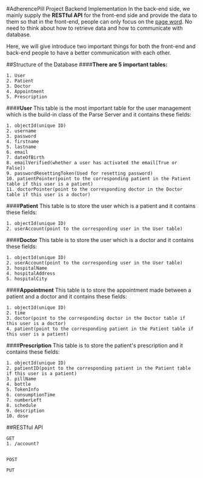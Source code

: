 #AdherencePill Project Backend Implementation
In the back-end side, we mainly supply the **RESTful API** for the front-end side and provide the data to them so that in the front-end, people can only focus on the [page word](https://github.com/AdherencePillProject/web_cloud). No need to think about how to retrieve data and how to communicate with database.

Here, we will give introduce two important things for both the front-end and back-end people to have a better communication with each other.

##Structure of the Database
####**There are 5 important tables:**

```
1. User
2. Patient
3. Doctor
4. Appointment
5. Prescription
```

####**User**
This table is the most important table for the user management which is the build-in class of the Parse Server and it contains these fields:

```
1. objectId(unique ID)
2. username
3. password
4. firstname
5. lastname
6. email
7. dateOfBirth
8. emailVerified(whether a user has activated the email[True or False])
9. passwordResettingToken(Used for resetting password)
10. patientPointer(point to the corresponding patient in the Patient table if this user is a patient)
11. doctorPointer(point to the corresponding doctor in the Doctor table if this user is a doctor)
```

####**Patient**
This table is to store the user which is a patient and it contains these fields:

```
1. objectId(unique ID)
2. userAccount(point to the corresponding user in the User table)
```

####**Doctor**
This table is to store the user which is a doctor and it contains these fields:

```
1. objectId(unique ID)
2. userAccount(point to the corresponding user in the User table)
3. hospitalName
4. hospitalAddress
5. hospitalCity
```

####**Appointment**
This table is to store the appointment made between a patient and a doctor and it contains these fields:

```
1. objectId(unique ID)
2. time
3. doctor(point to the corresponding doctor in the Doctor table if this user is a doctor)
4. patient(point to the corresponding patient in the Patient table if this user is a patient)
```


####**Prescription**
This table is to store the patient's prescription and it contains these fields:

```
1. objectId(unique ID)
2. patientID(point to the corresponding patient in the Patient table if this user is a patient)
3. pillName
4. bottle
5. TokenInfo
6. consumptionTime
7. numberLeft
8. schedule
9. description
10. dose
```


##RESTful API
```
GET
1. /account?


POST

PUT
```
